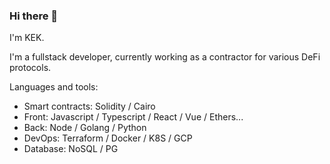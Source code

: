 ### Hi there 👋

I'm KEK.

I'm a fullstack developer, currently working as a contractor for various DeFi protocols.

Languages and tools:
* Smart contracts: Solidity / Cairo
* Front: Javascript / Typescript / React / Vue / Ethers...
* Back: Node / Golang / Python
* DevOps: Terraform / Docker / K8S / GCP
* Database: NoSQL / PG



<!--
**0xK3K/0xK3K** is a ✨ _special_ ✨ repository because its `README.md` (this file) appears on your GitHub profile.

Here are some ideas to get you started:

- 🔭 I’m currently working on ...
- 🌱 I’m currently learning ...
- 👯 I’m looking to collaborate on ...
- 🤔 I’m looking for help with ...
- 💬 Ask me about ...
- 📫 How to reach me: ...
- 😄 Pronouns: ...
- ⚡ Fun fact: ...
-->
